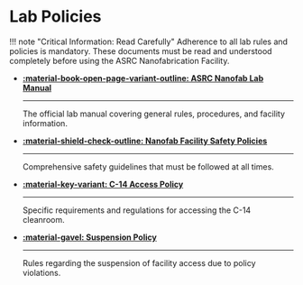 # Lab Policies

!!! note "Critical Information: Read Carefully"
    Adherence to all lab rules and policies is mandatory. These documents must be read and understood completely before using the ASRC Nanofabrication Facility. 

<div class="grid cards" markdown>

-   __[:material-book-open-page-variant-outline: ASRC Nanofab Lab Manual](manual/)__

    ---
    
    The official lab manual covering general rules, procedures, and facility information.

-   __[:material-shield-check-outline: Nanofab Facility Safety Policies](safety/)__

    ---

    Comprehensive safety guidelines that must be followed at all times.

-   __[:material-key-variant: C-14 Access Policy](c14/)__

    ---

    Specific requirements and regulations for accessing the C-14 cleanroom.

-   __[:material-gavel: Suspension Policy](suspension/)__

    ---

    Rules regarding the suspension of facility access due to policy violations.

</div>
